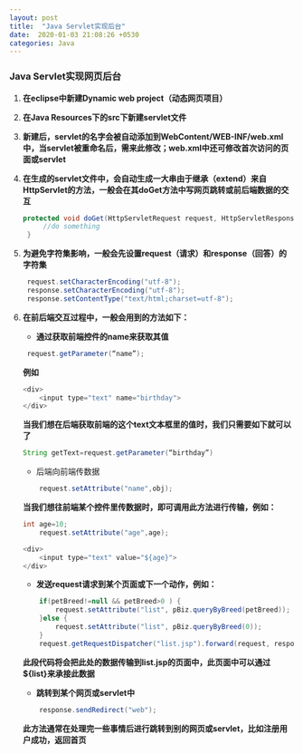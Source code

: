 ```yaml
---
layout: post
title:  "Java Servlet实现后台"
date:  2020-01-03 21:08:26 +0530
categories: Java
---
```


###  Java Servlet实现网页后台 ###



1. **在eclipse中新建Dynamic web project（动态网页项目）**

2. **在Java Resources下的src下新建servlet文件**

3. **新建后，servlet的名字会被自动添加到WebContent/WEB-INF/web.xml中，当servlet被重命名后，需来此修改；web.xml中还可修改首次访问的页面或servlet**

4. **在生成的servlet文件中，会自动生成一大串由于继承（extend）来自HttpServlet的方法，一般会在其doGet方法中写网页跳转或前后端数据的交互**

   ```java
   protected void doGet(HttpServletRequest request, HttpServletResponse response) throws ServletException, IOException {
   		//do something
   	}
   ```

   

5. **为避免字符集影响，一般会先设置request（请求）和response（回答）的字符集**

   ```java
   	request.setCharacterEncoding("utf-8");
   	response.setCharacterEncoding("utf-8");
   	response.setContentType("text/html;charset=utf-8");
   ```

   

6. **在前后端交互过程中，一般会用到的方法如下：**
	- **通过获取前端控件的name来获取其值**

   ```java
   	request.getParameter(“name”);
   ```
	**例如**
	
	```javascript
	<div>
		<input type="text" name="birthday">
	</div>
	```
	 **当我们想在后端获取前端的这个text文本框里的值时，我们只需要如下就可以了**
	
	```java
	String getText=request.getParameter(“birthday”)
	```
	
	- 后端向前端传数据
	
	```java
		request.setAttribute("name",obj);
	```
	
	 **当我们想往前端某个控件里传数据时，即可调用此方法进行传输，例如：**

	```java
	int age=10;
		request.setAttribute("age",age);
	```
	
	```javascript
	<div>
		<input type="text" value="${age}">
	</div>
	```
	
	- **发送request请求到某个页面或下一个动作，例如：**
	
	```java
		if(petBreed!=null && petBreed>0 ) {
			request.setAttribute("list", pBiz.queryByBreed(petBreed));
		}else {
			request.setAttribute("list", pBiz.queryByBreed(0));
		}
		request.getRequestDispatcher("list.jsp").forward(request, response);
	```
	
	**此段代码将会把此处的数据传输到list.jsp的页面中，此页面中可以通过${list}来承接此数据**
	
	- **跳转到某个网页或servlet中**
	```java
		response.sendRedirect("web");
	```
	
	**此方法通常在处理完一些事情后进行跳转到别的网页或servlet，比如注册用户成功，返回首页**